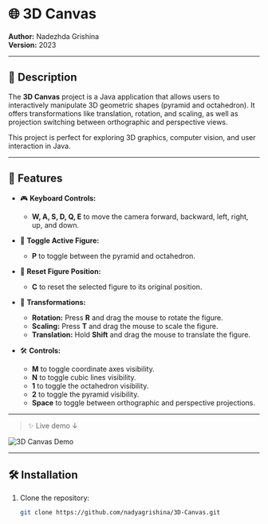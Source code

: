 # 🌐 3D Canvas

**Author:** Nadezhda Grishina  
**Version:** 2023

---

## 🧩 Description

The **3D Canvas** project is a Java application that allows users to interactively manipulate 3D geometric shapes (pyramid and octahedron). It offers transformations like translation, rotation, and scaling, as well as projection switching between orthographic and perspective views.

This project is perfect for exploring 3D graphics, computer vision, and user interaction in Java.

---

## 🚀 Features

- 🎮 **Keyboard Controls:**
  - **W, A, S, D, Q, E** to move the camera forward, backward, left, right, up, and down.

- 🔄 **Toggle Active Figure:**
  - **P** to toggle between the pyramid and octahedron.

- 🔄 **Reset Figure Position:**
  - **C** to reset the selected figure to its original position.

- 🔧 **Transformations:**
  - **Rotation:** Press **R** and drag the mouse to rotate the figure.
  - **Scaling:** Press **T** and drag the mouse to scale the figure.
  - **Translation:** Hold **Shift** and drag the mouse to translate the figure.

- 🛠️ **Controls:**
  - **M** to toggle coordinate axes visibility.
  - **N** to toggle cubic lines visibility.
  - **1** to toggle the octahedron visibility.
  - **2** to toggle the pyramid visibility.
  - **Space** to toggle between orthographic and perspective projections.

---

> ✨ Live demo ↓

![3D Canvas Demo](demo.gif)

---

## 🛠️ Installation

1. Clone the repository:
   ```bash
   git clone https://github.com/nadyagrishina/3D-Canvas.git

